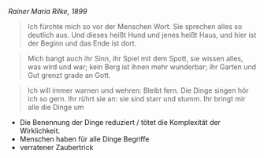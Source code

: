 _Rainer Maria Rilke, 1899_

>Ich fürchte mich so vor der Menschen Wort.
>Sie sprechen alles so deutlich aus.
>Und dieses heißt Hund und jenes heißt Haus,
>und hier ist der Beginn und das Ende ist dort.
	
>Mich bangt auch ihr Sinn, ihr Spiel mit dem Spott,
>sie wissen alles, was wird und war;
>kein Berg ist ihnen mehr wunderbar;
>ihr Garten und Gut grenzt grade an Gott.
	
>Ich will immer warnen und wehren: Bleibt fern.
>Die Dinge singen hör ich so gern.
>Ihr rührt sie an: sie sind starr und stumm.
>Ihr bringt mir alle die Dinge um

- Die Benennung der Dinge reduziert / tötet die Komplexität der Wirklichkeit.
- Menschen haben für alle Dinge Begriffe
- verratener Zaubertrick